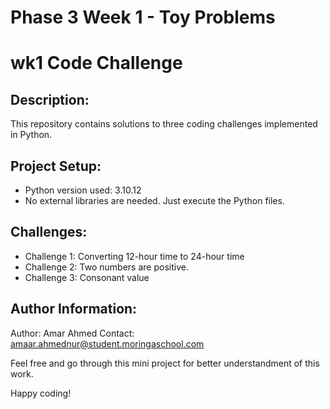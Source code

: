 # Phase 3 Week 1 - Toy Problems
# wk1 Code Challenge

## Description:
This repository contains solutions to three coding challenges implemented in Python.

## Project Setup:
- Python version used: 3.10.12
- No external libraries are needed. Just execute the Python files.

## Challenges:
- Challenge 1: Converting 12-hour time to 24-hour time
- Challenge 2: Two numbers are positive.
- Challenge 3: Consonant value

## Author Information:
Author: Amar Ahmed
Contact: amaar.ahmednur@student.moringaschool.com

Feel free and go through this mini project for better understandment of this work.

Happy coding!